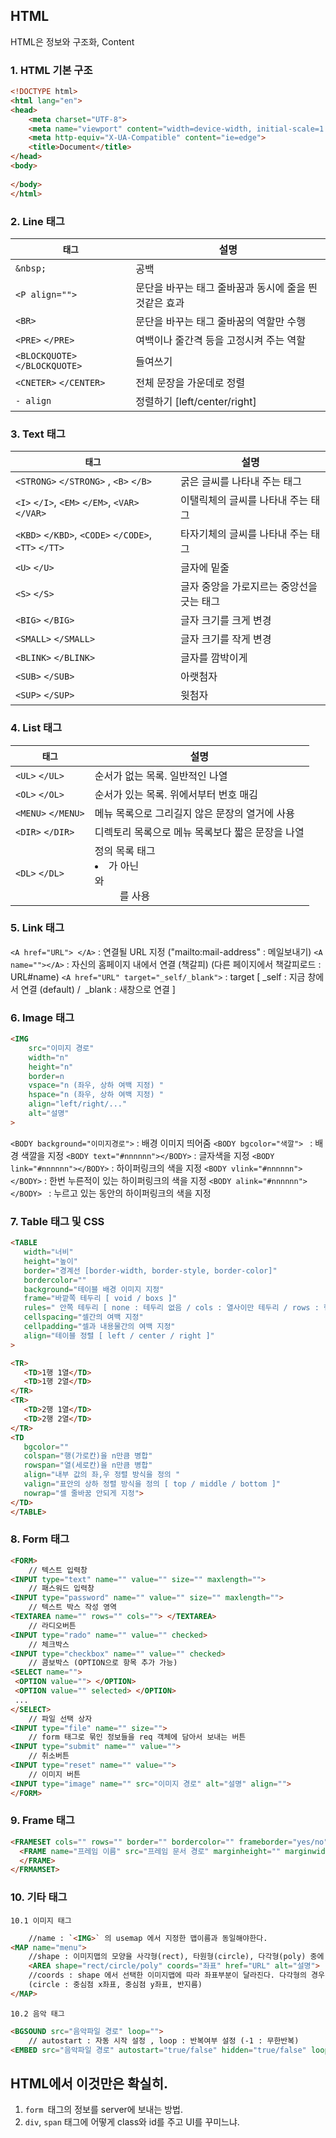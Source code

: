 ## HTML
HTML은 정보와 구조화, Content

### 1. HTML 기본 구조
```html
<!DOCTYPE html>
<html lang="en">
<head>
    <meta charset="UTF-8">
    <meta name="viewport" content="width=device-width, initial-scale=1.0">
    <meta http-equiv="X-UA-Compatible" content="ie=edge">
    <title>Document</title>
</head>
<body>
    
</body>
</html>
```

### 2. Line 태그
| `태그`                         | 설명                                                   |
| ------------------------------ | ------------------------------------------------------ |
| `&nbsp;`                       | 공백                                                   |
| `<P align="">`                 | 문단을 바꾸는 태그 줄바꿈과 동시에 줄을 띈 것같은 효과 |
| `<BR>`                         | 문단을 바꾸는 태그 줄바꿈의 역할만 수행                |
| `<PRE>` `</PRE>`               | 여백이나 줄간격 등을 고정시켜 주는 역할                |
| `<BLOCKQUOTE>` `</BLOCKQUOTE>` | 들여쓰기                                               |
| `<CNETER>` `</CENTER>`         | 전체 문장을 가운데로 정렬                              |
| `- align`                      | 정렬하기 [left/center/right]                           |

### 3. Text 태그
| `태그`                                 | 설명                                     |
| ------------------------------------- | ----------------------------------------- |
| `<STRONG>` `</STRONG>` , `<B>` `</B>`           | 굵은 글씨를 나타내 주는 태그           |
| `<I>` `</I>`, `<EM>` `</EM>`, `<VAR>` `</VAR>`       | 이탤릭체의 글씨를 나타내 주는 태그|
| `<KBD>` `</KBD>`, `<CODE>` `</CODE>`, `<TT>` `</TT>` | 타자기체의 글씨를 나타내 주는 태그|
| `<U>` `</U>`                               | 글자에 밑줄                               |
| `<S>` `</S>`                               | 글자 중앙을 가로지르는 중앙선을 긋는 태그   |
| `<BIG>` `</BIG>`                           | 글자 크기를 크게 변경                     |
| `<SMALL>` `</SMALL>`                       | 글자 크기를 작게 변경                     |
| `<BLINK>` `</BLINK>`                       | 글자를 깜박이게                           |
| `<SUB>` `</SUB>`                           | 아랫첨자                                  |
| `<SUP>` `</SUP>`                           | 윗첨자                                    |

### 4. List 태그
| `태그`        | 설명                                              |
| ------------- | ------------------------------------------------ |
| `<UL>` `</UL>`     | 순서가 없는 목록. 일반적인 나열                  |
| `<OL>` `</OL>`     | 순서가 있는 목록. 위에서부터 번호 매김           |
| `<MENU>` `</MENU>` | 메뉴 목록으로 그리길지 않은 문장의 열거에 사용   |
| `<DIR>` `</DIR>`   | 디렉토리 목록으로 메뉴 목록보다 짧은 문장을 나열 |
| `<DL>` `</DL>`     | 정의 목록 태그<LI>가 아닌<DT>와 <DD>를 사용      |

### 5. Link 태그
  `<A href="URL"> </A>` : 연결될 URL 지정 ("mailto:mail-address" : 메일보내기) 
  `<A name=""></A>` : 자신의 홈페이지 내에서 연결 (책갈피) (다른 페이지에서 책갈피로드 : URL#name)
  `<A href="URL" target="_self/_blank">` : target [ _self : 지금 창에서 연결 (default) /  _blank : 새창으로 연결 ]

### 6. Image 태그
```html
<IMG 
    src="이미지 경로" 
    width="n" 
    height="n" 
    border=n 
    vspace="n (좌우, 상하 여백 지정) "  
    hspace="n (좌우, 상하 여백 지정) " 
    align="left/right/..." 
    alt="설명"
>
```
`<BODY background="이미지경로">` : 배경 이미지 띄어줌
`<BODY bgcolor="색깔"> ` : 배경 색깔을 지정
`<BODY text="#nnnnnn"></BODY>` : 글자색을 지정
`<BODY link="#nnnnnn"></BODY>` : 하이퍼링크의 색을 지정
`<BODY vlink="#nnnnnn"></BODY>` : 한번 누른적이 있는 하이퍼링크의 색을 지정
`<BODY alink="#nnnnnn"></BODY> ` : 누르고 있는 동안의 하이퍼링크의 색을 지정

 ### 7. Table 태그 및 CSS
 ```html
 <TABLE 
    width="너비" 
    height="높이" 
    border="경계선 [border-width, border-style, border-color]" 
    bordercolor="" 
    background="테이블 배경 이미지 지정" 
    frame="바깥쪽 테두리 [ void / boxs ]" 
    rules=" 안쪽 테두리 [ none : 테두리 없음 / cols : 열사이만 테두리 / rows : 행사이만 테두리 ]" 
    cellspacing="셀간의 여백 지정" 
    cellpadding="셀과 내용물간의 여백 지정" 
    align="테이블 정렬 [ left / center / right ]"
>      

<TR>
    <TD>1행 1열</TD>
    <TD>1행 2열</TD>
</TR>  
<TR>
    <TD>2행 1열</TD>
    <TD>2행 2열</TD>
</TR>  
<TD 
    bgcolor="" 
    colspan="행(가로칸)을 n만큼 병합" 
    rowspan="열(세로칸)을 n만큼 병합" 
    align="내부 값의 좌,우 정렬 방식을 정의 " 
    valign="표안의 상하 정렬 방식을 정의 [ top / middle / bottom ]" 
    nowrap="셀 줄바꿈 안되게 지정"> 
</TD>
</TABLE>    
 ```

### 8. Form 태그
```html
<FORM>
    // 텍스트 입력창
<INPUT type="text" name="" value="" size="" maxlength="">    
    // 패스워드 입력창
<INPUT type="password" name="" value="" size="" maxlength="">
    // 텍스트 박스 작성 영역
<TEXTAREA name="" rows="" cols=""> </TEXTAREA>                       
    // 라디오버튼
<INPUT type="rado" name="" value="" checked>
    // 체크박스
<INPUT type="checkbox" name="" value="" checked>
    // 콤보박스 (OPTION으로 항목 추가 가능)
<SELECT name="">
 <OPTION value=""> </OPTION>
 <OPTION value="" selected> </OPTION>
 ...
</SELECT>
    // 파일 선택 상자
<INPUT type="file" name="" size="">
    // form 태그로 묶인 정보들을 req 객체에 담아서 보내는 버튼
<INPUT type="submit" name="" value="">
    // 취소버튼
<INPUT type="reset" name="" value="">
    // 이미지 버튼
<INPUT type="image" name="" src="이미지 경로" alt="설명" align="">
</FORM>
```

### 9. Frame 태그
```html
<FRAMESET cols="" rows="" border="" bordercolor="" frameborder="yes/no" framespacing="여백 크기 지정">
  <FRAME name="프레임 이름" src="프레임 문서 경로" marginheight="" marginwidth="" scrolling="auto/yes/no" noresize>
  </FRAME>
</FRMAMSET>
```

### 10. 기타 태그
    10.1 이미지 태그
```html
    //name : `<IMG>` 의 usemap 에서 지정한 맵이름과 동일해야한다.
<MAP name="menu">
    //shape : 이미지맵의 모양을 사각형(rect), 타원형(circle), 다각형(poly) 중에 지정
    <AREA shape="rect/circle/poly" coords="좌표" href="URL" alt="설명">
    //coords : shape 에서 선택한 이미지맵에 따라 좌표부분이 달라진다. 다각형의 경우 최소 3개의 꼭지점이 필요하다. 
    (circle : 중심점 x좌표, 중심점 y좌표, 반지름)
</MAP>
```
    10.2 음악 태그
```html
<BGSOUND src="음악파일 경로" loop="">
    // autostart : 자동 시작 설정 , loop : 반복여부 설정 (-1 : 무한반복)
<EMBED src="음악파일 경로" autostart="true/false" hidden="true/false" loop="true/false/">
```

## HTML에서 이것만은 확실히. 
1. `form `태그의 정보를 server에 보내는 방법.
2. `div`, `span` 태그에 어떻게 class와 id를 주고 UI를 꾸미느냐.